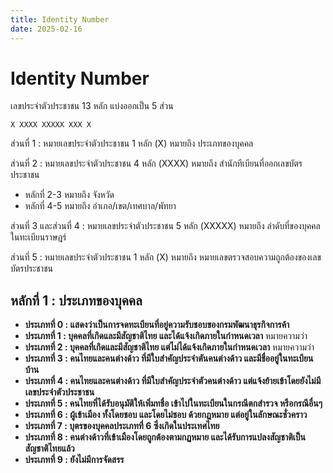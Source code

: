 ```yaml
---
title: Identity Number
date: 2025-02-16
---
```

# Identity Number

เลขประจำตัวประชาชน 13 หลัก แบ่งออกเป็น 5 ส่วน

`X XXXX XXXXX XXX X`

ส่วนที่ 1 : หมายเลขประจำตัวประชาชน 1 หลัก (X) หมายถึง ประเภทของบุคคล

ส่วนที่ 2 : หมายเลขประจำตัวประชาชน 4 หลัก (XXXX) หมายถึง สำนักทีเบียนที่ออกเลขบัตรประชาชน
- หลักที่ 2-3 หมายถึง จังหวัด
- หลักที่ 4-5 หมายถึง อำเภอ/เขต/เทศบาล/พัทยา

ส่วนที่ 3 และส่วนที่ 4 : หมายเลขประจำตัวประชาชน 5 หลัก (XXXXX) หมายถึง ลำดับที่ของบุคคลในทะเบียนราษฎร์

ส่วนที่ 5 : หมายเลขประจำตัวประชาชน 1 หลัก (X) หมายถึง หมายเลขตรวจสอบความถูกต้องของเลขบัตรประชาชน

## หลักที่ 1 : ประเภทของบุคคล

- **ประเภทที่ 0 : แสดงว่าเป็นการจดทะเบียนที่อยู่ความรับชอบของกรมพัฒนาธุรกิจการค้า**
- **ประเภทที่ 1 : บุคคลที่เกิดและมีสัญชาติไทย และได้แจ้งเกิดภายในกำหนดเวลา** หมายความว่า
- **ประเภทที่ 2 : บุคคลที่เกิดและมีสัญชาติไทย แต่ไม่ได้แจ้งเกิดภายในกำหนดเวลา** หมายความว่า
- **ประเภทที่ 3 : คนไทยและคนต่างด้าว ที่มีใบสำคัญประจำตันคนต่างด้าว และมีชื่ออยู่ในทะเบียนบ้าน**
- **ประเภทที่ 4 : คนไทยและคนต่างด้าว ที่มีใบสำคัญประจำตัวคนต่างด้าว แต่แจ้งย้ายเข้าโดยยังไม่มีเลขประจำตัวประชาชน**
- **ประเภทที่ 5 : คนไทยที่ได้รับอนุมัติให้เพิ่มทชื่อ เข้าไปในทะเบียนในกรณีตกสำรวจ หรือกรณีอื่นๆ**
- **ประเภทที่ 6 : ผู้เข้าเมือง ทั้งโดยชอบ และโดยไม่ชอบ ด้วยกฏหมาย แต่อยู่ในลักษณะชั่วคราว**
- **ประเภทที่ 7 : บุตรของบุคคลประเภทที่ 6 ซึ่งเกิดในประเทศไทย**
- **ประเภทที่ 8 : คนต่างด้าวที่เข้าเมืองโดยถูกต้องตามกฏหมาย และได้รับการแปลงสัญชาติเป็นสัญชาติไทยแล้ว**
- **ประเภทที่ 9 : ยังไม่มีการจัดสรร**
